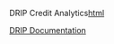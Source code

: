 DRIP Credit Analytics[html](http://www.credit-trader.net/CreditAnalytics.html)

[DRIP Documentation](http://www.credit-trader.net/Begin.html)